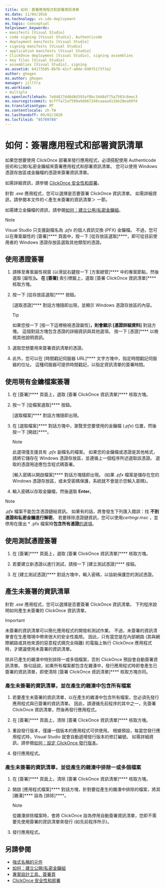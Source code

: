 ```yaml
---
title: 如何：簽署應用程式和部署資訊清單
ms.date: 11/04/2016
ms.technology: vs-ide-deployment
ms.topic: conceptual
helpviewer_keywords:
- manifests [Visual Studio]
- code signing [Visual Studio], Authenticode
- deployment manifests [Visual Studio]
- signing manifests [Visual Studio]
- application manifests [Visual Studio]
- ClickOnce deployment [Visual Studio], signing assemblies
- key files [Visual Studio]
- assemblies [Visual Studio], signing
ms.assetid: 64173505-8bfb-41cf-a0de-b9075173f3a2
author: ghogen
ms.author: ghogen
manager: jillfra
ms.workload:
- multiple
ms.openlocfilehash: 7e04827dd8d8d393af8bc3448df75a7503c8eec3
ms.sourcegitcommit: 6cfffa72af599a9d667249caaaa411bb28ea69fd
ms.translationtype: MT
ms.contentlocale: zh-TW
ms.lasthandoff: 09/02/2020
ms.locfileid: "85769788"
---
```

# <a name="how-to-sign-application-and-deployment-manifests"></a>如何：簽署應用程式和部署資訊清單

如果您想要使用 ClickOnce 部署來發行應用程式，必須搭配使用 Authenticode 技術和公開/私密金鑰組來簽署應用程式和部署資訊清單。 您可以使用 Windows 憑證存放區或金鑰檔的憑證來簽署資訊清單。

如需詳細資訊，請參閱 [ClickOnce 安全性和部署](../deployment/clickonce-security-and-deployment.md)。

針對 *.exe* 應用程式，您可以選擇是否要簽署 ClickOnce 資訊清單。 如需詳細資訊，請參閱本文件的＜產生未簽署的資訊清單＞ 一節。

如需建立金鑰檔的資訊，請參閱[如何：建立公用/私密金鑰組](/dotnet/framework/app-domains/how-to-create-a-public-private-key-pair)。

> [!NOTE]
> Visual Studio 只支援副檔名為 *.pfx* 的個人資訊交換 (PFX) 金鑰檔。 不過，您可以在專案屬性的 [簽署]**** 頁面中，按一下 [從存放區選取]****，即可從目前使用者的 Windows 憑證存放區選取其他類型的憑證。

## <a name="sign-using-a-certificate"></a>使用憑證簽署

1. 請移至專案屬性視窗 (以滑鼠右鍵按一下 [方案總管]**** 中的專案節點，然後選取 [屬性]****)。 在 [簽署]**** 索引標籤上，選取 [簽署 ClickOnce 資訊清單]**** 核取方塊。

2. 按一下 [從存放區選取]**** 按鈕。

     [選取憑證]**** 對話方塊隨即出現，並顯示 Windows 憑證存放區的內容。

    > [!TIP]
    > 如果您按一下 [按一下這裡檢視憑證屬性]****，則會顯示 [憑證詳細資料]**** 對話方塊。 這個對話方塊包含憑證的詳細資訊與其他選項。 按一下 [憑證]**** 以檢視其他說明資訊。

3. 選取您想要用來簽署資訊清單的憑證。

4. 此外，您可以在 [時間戳記伺服器 URL]**** 文字方塊中，指定時間戳記伺服器的位址。 這種伺服器可提供時間戳記，以指定資訊清單的簽署時間。

## <a name="sign-using-an-existing-key-file"></a>使用現有金鑰檔案簽署

1. 在 [簽署]**** 頁面上，選取 [簽署 ClickOnce 資訊清單]**** 核取方塊。

2. 按一下 [從檔案選取]**** 按鈕。

     [選取檔案]**** 對話方塊隨即出現。

3. 在 [選取檔案]**** 對話方塊中，瀏覽至您要使用的金鑰檔 (*.pfx*) 位置，然後按一下 [開啟]****。

    > [!NOTE]
    > 此選項僅支援具有 *.pfx* 副檔名的檔案。 如果您的金鑰檔或憑證是其他格式，請將它儲存在 Windows 憑證存放區，並遵循上一個程序所述選取該憑證。 選取的憑證用途應包含程式碼簽署。

     [輸入密碼以開啟檔案]**** 對話方塊隨即出現。 (如果 *.pfx* 檔案是儲存在您的 Windows 憑證存放區，或未受密碼保護，系統就不會提示您輸入密碼)。

4. 輸入密碼以存取金鑰檔，然後選取 **Enter**。

> [!NOTE]
> *.pfx* 檔案不能包含憑證鏈結資訊。 如果有的話，將會發生下列匯入錯誤：找 **不到憑證和私密金鑰進行解密**。 若要移除憑證鏈資訊，您可以使用*certmgr.msc* ，並停用在匯出 * .pfx 檔案時**包含所有憑證**[的選項](/previous-versions/aa730868(v=vs.80))。

## <a name="sign-using-a-test-certificate"></a>使用測試憑證簽署

1. 在 [簽署]**** 頁面上，選取 [簽署 ClickOnce 資訊清單]**** 核取方塊。

2. 若要建立新憑證以進行測試，請按一下 [建立測試憑證]**** 按鈕。

3. 在 [建立測試憑證]**** 對話方塊中，輸入密碼，以協助保護您的測試憑證。

## <a name="generate-unsigned-manifests"></a>產生未簽署的資訊清單

針對 *.exe* 應用程式，您可以選擇是否要簽署 ClickOnce 資訊清單。 下列程序說明如何產生未簽署的 ClickOnce 資訊清單。

> [!IMPORTANT]
> 未簽署的資訊清單可以簡化應用程式的開發和測試作業。 不過，未簽署的資訊清單會在生產環境中帶來很大的安全性風險。 因此，只有當您是在內部網路 (其與網際網路或其他來源的惡意程式碼完全隔離) 的電腦上執行 ClickOnce 應用程式時，才建議使用未簽署的資訊清單。

除非已產生的雜湊中特別排除一或多個檔案，否則 ClickOnce 預設會自動簽署資訊清單。 換句話說，如果所有檔案都包含在雜湊中，發行應用程式時即會產生已簽署的資訊清單，即使清除 [簽署 ClickOnce 資訊清單]**** 核取方塊亦同。

### <a name="to-generate-unsigned-manifests-and-include-all-files-in-the-generated-hash"></a>產生未簽署的資訊清單，並在產生的雜湊中包含所有檔案

1. 若要產生未簽署的資訊清單，以在產生的雜湊中包含所有檔案，您必須先發行應用程式與已簽署的資訊清單。 因此，請遵循先前程序的其中之一，先簽署 ClickOnce 資訊清單，然後再發行應用程式。

2. 在 [簽署]**** 頁面上，清除 [簽署 ClickOnce 資訊清單]**** 核取方塊。

3. 重設發行版本，僅讓一個版本的應用程式可供使用。 根據預設，每當您發行應用程式時，Visual Studio 就會自動遞增發行版本的修訂編號。 如需詳細資訊，請參閱[如何：設定 ClickOnce 發行版本](../deployment/how-to-set-the-clickonce-publish-version.md)。

4. 發行應用程式。

### <a name="to-generate-unsigned-manifests-and-exclude-one-or-more-files-from-the-generated-hash"></a>產生未簽署的資訊清單，並從產生的雜湊中排除一或多個檔案

1. 在 [簽署]**** 頁面上，清除 [簽署 ClickOnce 資訊清單]**** 核取方塊。

2. 開啟 [應用程式檔案]**** 對話方塊，針對要從產生的雜湊中排除的檔案，將其 [雜湊]**** 設為 [排除]****。

    > [!NOTE]
    > 從雜湊排除檔案時，會將 ClickOnce 設為停用自動簽署資訊清單，您即不需要先使用簽署的資訊清單來發行 (如先前程序所示)。

3. 發行應用程式。

## <a name="see-also"></a>另請參閱

- [強式名稱的元件](/dotnet/framework/app-domains/strong-named-assemblies)
- [如何：建立公開/私密金鑰組](/dotnet/framework/app-domains/how-to-create-a-public-private-key-pair)
- [專案設計工具、簽署頁](../ide/reference/signing-page-project-designer.md)
- [ClickOnce 安全性和部署](../deployment/clickonce-security-and-deployment.md)
